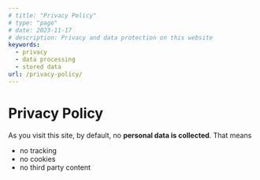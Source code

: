 ```yaml
---
# title: "Privacy Policy"
# type: "page"
# date: 2023-11-17
# description: Privacy and data protection on this website
keywords:
  - privacy
  - data processing
  - stored data
url: /privacy-policy/
---
```


# Privacy Policy

As you visit this site, by default, no **personal data is collected**. That means

- no tracking
- no cookies
- no third party content
